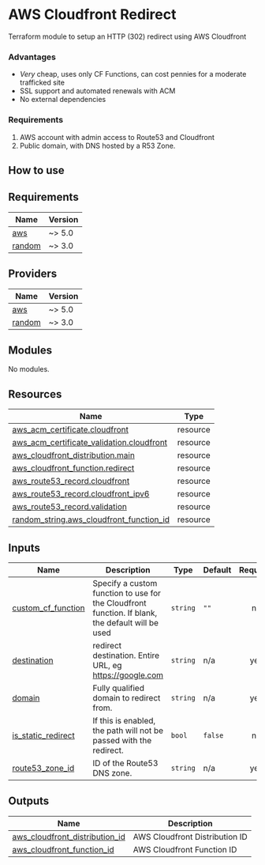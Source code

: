 # AWS Cloudfront Redirect

Terraform module to setup an HTTP (302) redirect using AWS Cloudfront

### Advantages
- *Very* cheap, uses only CF Functions, can cost pennies for a moderate trafficked site
- SSL support and automated renewals with ACM
- No external dependencies

### Requirements
1. AWS account with admin access to Route53 and Cloudfront
2. Public domain, with DNS hosted by a R53 Zone.

## How to use


<!-- BEGIN_TF_DOCS -->
## Requirements

| Name | Version |
|------|---------|
| <a name="requirement_aws"></a> [aws](#requirement\_aws) | ~> 5.0 |
| <a name="requirement_random"></a> [random](#requirement\_random) | ~> 3.0 |

## Providers

| Name | Version |
|------|---------|
| <a name="provider_aws"></a> [aws](#provider\_aws) | ~> 5.0 |
| <a name="provider_random"></a> [random](#provider\_random) | ~> 3.0 |

## Modules

No modules.

## Resources

| Name | Type |
|------|------|
| [aws_acm_certificate.cloudfront](https://registry.terraform.io/providers/hashicorp/aws/latest/docs/resources/acm_certificate) | resource |
| [aws_acm_certificate_validation.cloudfront](https://registry.terraform.io/providers/hashicorp/aws/latest/docs/resources/acm_certificate_validation) | resource |
| [aws_cloudfront_distribution.main](https://registry.terraform.io/providers/hashicorp/aws/latest/docs/resources/cloudfront_distribution) | resource |
| [aws_cloudfront_function.redirect](https://registry.terraform.io/providers/hashicorp/aws/latest/docs/resources/cloudfront_function) | resource |
| [aws_route53_record.cloudfront](https://registry.terraform.io/providers/hashicorp/aws/latest/docs/resources/route53_record) | resource |
| [aws_route53_record.cloudfront_ipv6](https://registry.terraform.io/providers/hashicorp/aws/latest/docs/resources/route53_record) | resource |
| [aws_route53_record.validation](https://registry.terraform.io/providers/hashicorp/aws/latest/docs/resources/route53_record) | resource |
| [random_string.aws_cloudfront_function_id](https://registry.terraform.io/providers/hashicorp/random/latest/docs/resources/string) | resource |

## Inputs

| Name | Description | Type | Default | Required |
|------|-------------|------|---------|:--------:|
| <a name="input_custom_cf_function"></a> [custom\_cf\_function](#input\_custom\_cf\_function) | Specify a custom function to use for the Cloudfront function. If blank, the default will be used | `string` | `""` | no |
| <a name="input_destination"></a> [destination](#input\_destination) | redirect destination. Entire URL, eg https://google.com | `string` | n/a | yes |
| <a name="input_domain"></a> [domain](#input\_domain) | Fully qualified domain to redirect from. | `string` | n/a | yes |
| <a name="input_is_static_redirect"></a> [is\_static\_redirect](#input\_is\_static\_redirect) | If this is enabled, the path will not be passed with the redirect. | `bool` | `false` | no |
| <a name="input_route53_zone_id"></a> [route53\_zone\_id](#input\_route53\_zone\_id) | ID of the Route53 DNS zone. | `string` | n/a | yes |

## Outputs

| Name | Description |
|------|-------------|
| <a name="output_aws_cloudfront_distribution_id"></a> [aws\_cloudfront\_distribution\_id](#output\_aws\_cloudfront\_distribution\_id) | AWS Cloudfront Distribution ID |
| <a name="output_aws_cloudfront_function_id"></a> [aws\_cloudfront\_function\_id](#output\_aws\_cloudfront\_function\_id) | AWS Cloudfront Function ID |
<!-- END_TF_DOCS -->